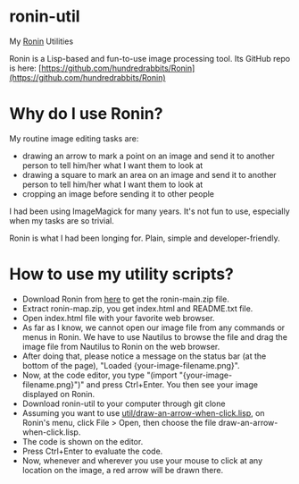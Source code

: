 # ronin-util

My [Ronin](https://github.com/hundredrabbits/Ronin) Utilities

Ronin is a Lisp-based and fun-to-use image processing tool.  Its GitHub
repo is here: [https://github.com/hundredrabbits/Ronin](https://github.com/hundredrabbits/Ronin)

# Why do I use Ronin?

My routine image editing tasks are:

  - drawing an arrow to mark a point on an image and send it to another
    person to tell him/her what I want them to look at
  - drawing a square to mark an area on an image and send it to another
    person to tell him/her what I want them to look at
  - cropping an image before sending it to other people

I had been using ImageMagick for many years.  It's not fun to
use, especially when my tasks are so trivial.

Ronin is what I had been longing for.  Plain, simple and
developer-friendly.

# How to use my utility scripts?

- Download Ronin from [here](https://hundredrabbits.itch.io/ronin/purchase?popup=1) to get the ronin-main.zip file.
- Extract ronin-map.zip, you get index.html and README.txt file.
- Open index.html file with your favorite web browser.
- As far as I know, we cannot open our image file from any commands or
  menus in Ronin.  We have to use Nautilus to browse the file and drag
  the image file from Nautilus to Ronin on the web browser.
- After doing that, please notice a message on the status bar (at
  the bottom of the page), "Loaded {your-image-filename.png}".
- Now, at the code editor, you type
  "(import "{your-image-filename.png}")" and press Ctrl+Enter.  You then
  see your image displayed on Ronin.
- Download ronin-util to your computer through git clone
- Assuming you want to use [util/draw-an-arrow-when-click.lisp](https://github.com/unsigned-nerd/ronin-util/blob/master/util/draw-an-arrow-when-click.lisp),
  on Ronin's menu, click File > Open, then choose the file
  draw-an-arrow-when-click.lisp.
- The code is shown on the editor.
- Press Ctrl+Enter to evaluate the code.
- Now, whenever and wherever you use your mouse to click at any location
  on the image, a red arrow will be drawn there.
